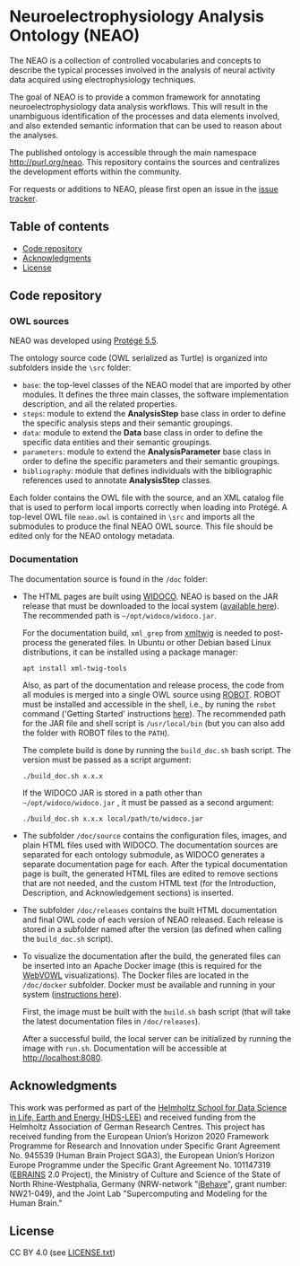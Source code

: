 # Neuroelectrophysiology Analysis Ontology (NEAO)

The NEAO is a collection of controlled vocabularies and concepts to describe the typical processes involved in the analysis of neural activity data acquired using electrophysiology techniques.

The goal of NEAO is to provide a common framework for annotating neuroelectrophysiology data analysis workflows. This will result in the unambiguous identification of the processes and data elements involved, and also extended semantic information that can be used to reason about the analyses.

The published ontology is accessible through the main namespace http://purl.org/neao. This repository contains the sources and centralizes the development efforts within the community.

For requests or additions to NEAO, please first open an issue in the [issue tracker](https://github.com/INM-6/neuroephys_analysis_ontology/issues).

## Table of contents

- [Code repository](#code-repository)
- [Acknowledgments](#acknowledgments)
- [License](#license)

## Code repository

### OWL sources

NEAO was developed using [Protégé 5.5](https://protege.stanford.edu/software.php).

The ontology source code (OWL serialized as Turtle) is organized into subfolders inside the `\src` folder:

- `base`: the top-level classes of the NEAO model that are imported by other modules. It defines the three main classes, the software implementation description, and all the related properties.
- `steps`: module to extend the **AnalysisStep** base class in order to define the specific analysis steps and their semantic groupings.
- `data`: module to extend the **Data** base class in order to define the specific data entities and their semantic groupings.
- `parameters`: module to extend the **AnalysisParameter** base class in order to define the specific parameters and their semantic groupings.
- `bibliography`: module that defines individuals with the bibliographic references used to annotate **AnalysisStep** classes.

Each folder contains the OWL file with the source, and an XML catalog file that is used to perform local imports correctly when loading into Protégé. A top-level OWL file `neao.owl` is contained in `\src` and imports all the submodules to produce the final NEAO OWL source. This file should be edited only for the NEAO ontology metadata.

### Documentation

The documentation source is found in the `/doc` folder:

- The HTML pages are built using [WIDOCO](https://github.com/dgarijo/Widoco). NEAO is based on the JAR release that must be downloaded to the local system ([available here](https://github.com/dgarijo/WIDOCO/releases/latest)). The recommended path is `~/opt/widoco/widoco.jar`. 
  
  For the documentation build, `xml_grep` from [xmltwig](https://github.com/mirod/xmltwig/tree/master) is needed to post-process the generated files. In Ubuntu or other Debian based Linux distributions, it can be installed using a package manager:
  
  `apt install xml-twig-tools`
  
  Also, as part of the documentation and release process, the code from all modules is merged into a single OWL source using [ROBOT](https://robot.obolibrary.org/). ROBOT must be installed and accessible in the shell, i.e., by runing the `robot` command ('Getting Started' instructions [here]([https://robot.obolibrary.org/](https://robot.obolibrary.org/))). The recommended path for the JAR file and shell script is `/usr/local/bin` (but you can also add the folder with ROBOT files to the `PATH`).
  
  The complete build is done by running the `build_doc.sh` bash script. The version must be passed as a script argument:
  
  `./build_doc.sh x.x.x`
  
  If the WIDOCO JAR is stored in a path other than `~/opt/widoco/widoco.jar` , it must be passed as a second argument:
  
  `./build_doc.sh x.x.x local/path/to/widoco.jar`

- The subfolder `/doc/source` contains the configuration files, images, and plain HTML files used with WIDOCO. The documentation sources are separated for each ontology submodule, as WIDOCO generates a separate documentation page for each. After the typical documentation page is built, the generated HTML files are edited  to remove sections that are not needed, and the custom HTML text (for the Introduction, Description, and Acknowledgement sections) is inserted. 

- The subfolder `/doc/releases` contains the built HTML documentation and final OWL code of each version of NEAO released. Each release is stored in a subfolder named after the version (as defined when calling the `build_doc.sh` script).

- To visualize the documentation after the build, the generated files can be inserted into an Apache Docker image (this is required for the [WebVOWL](http://vowl.visualdataweb.org/webvowl.html) visualizations). The Docker files are located in the `/doc/docker` subfolder. Docker must be available and running in your system ([instructions here](https://docs.docker.com/engine/install/)). 
  
  First, the image must be built with the `build.sh` bash script (that will take the latest documentation files in `/doc/releases`).
  
  After a successful build, the local server can be initialized by running the image with `run.sh`. Documentation will be accessible at [http://localhost:8080](http://localhost:8080).

## Acknowledgments

This work was performed as part of the [Helmholtz School for Data Science in Life, Earth and Energy (HDS-LEE)](https://hds-lee.de) and received funding from the Helmholtz Association of German Research Centres. This project has received funding from the European Union’s Horizon 2020 Framework Programme for Research and Innovation under Specific Grant Agreement No. 945539 (Human Brain Project SGA3), the European Union’s Horizon Europe Programme under the Specific Grant Agreement No. 101147319 ([EBRAINS](https://ebrains.eu) 2.0 Project), the Ministry of Culture and Science of the State of North Rhine-Westphalia, Germany (NRW-network "[iBehave](https://ibehave.nrw)", grant number: NW21-049), and the Joint Lab "Supercomputing and Modeling for the Human Brain."

## License

CC BY 4.0 (see [LICENSE.txt](LICENSE.txt))
